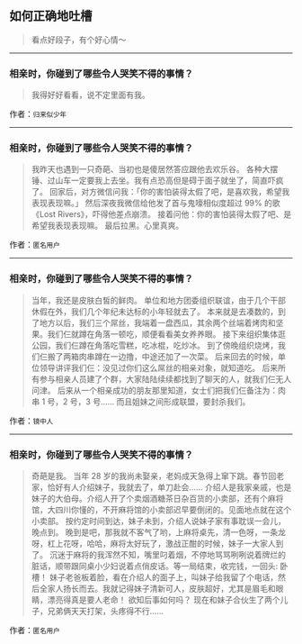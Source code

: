 ## 如何正确地吐槽

> 看点好段子，有个好心情～


 
---

### 相亲时，你碰到了哪些令人哭笑不得的事情？

> 我得好好看看，说不定里面有我。


作者：`归来似少年`

---

### 相亲时，你碰到了哪些令人哭笑不得的事情？

> 我昨天也遇到一只奇葩、当初也是傻居然答应跟他去欢乐谷。
> 各种大摆锤、过山车一定要我上去坐。我有点恐高但是碍于面子就坐了，简直吓疯了。
> 回家后，对方微信问我：「你的害怕装得太假了吧，是喜欢我，希望我表现表现嘛。」
> 然后深夜我微信给他发了首与鬼嚎相似度超过 99% 的歌《Lost Rivers》，吓得他差点崩溃。
> 接着问他：你的害怕装得太假了吧、是希望我表现表现嘛。
> 最后拉黑。心里真爽。


作者：`匿名用户`

---

### 相亲时，你碰到了哪些令人哭笑不得的事情？

> 当年，我还是皮肤白皙的鲜肉。
> 单位和地方团委组织联谊，由于几个干部休假在外，我们几个年纪未达标的小年轻就去了。
> 本来就是去凑数的，到了地方以后，我们三个屌丝，我端着一盘西瓜，其余两个丝端着烤肉和坚果。我们仨就蹲在角落一顿吃，顺便看看美女养养眼。
> 接下来组织集体逛公园，我们仨蹲在角落吃雪糕，吃冰棍，吃炒冰。
> 到了傍晚组织烧烤，我们仨搬了两箱肉串蹲在一边撸，中途还加了一次菜。
> 后来回去的时候，单位领导讲评我们仨：没见过你们这么屌丝的相亲对象，就知道吃。
> 后来所有参与相亲人员建了个群，大家陆陆续续都找到了聊天的人，就我们仨无人问津。
> 后来从一个相亲成功的朋友那里知道，女士们把我们仨备注为：肉串 1 号，2 号，3 号……
> 而且姐妹之间形成联盟，要封杀我们。


作者：`镜中人`

---

### 相亲时，你碰到了哪些令人哭笑不得的事情？

> 奇葩是我。
> 当年 28 岁的我尚未娶亲，老妈成天急得上窜下跳。春节回老家，恰好有人介绍妹子，我就去了，单刀赴会……
> 介绍人是我家亲戚，也是妹子的大伯母。介绍人开了个卖烟酒糖茶日杂百货的小卖部，还有个麻将馆，大四川你懂的，不开麻将馆的小卖部迟早要倒闭的。见面地点就在这个小卖部。
> 按约定时间到达，妹子未到，介绍人说妹子家有事耽误一会儿，晚点到。
> 晚到是吧，那我就不客气了哟，上麻将桌先，清一色呀，一条龙呀，杠上花呀，哈哈，麻将太好玩了，激战正酣的时候，妹子一大家人到了。
> 沉迷于麻将的我浑然不知，嘴里叼着烟，不停地骂骂咧咧说着牌烂的脏话，顺带跟同桌小少妇说着点俏皮话。等一局结束，收完钱，一回头: 卧槽！
> 妹子老爸板着脸，看在介绍人的面子上，叫妹子给我留了个电话，然后全家人扬长而去。我就记得妹子清新可人，皮肤超好，尤其是眉毛和眼睛，漂亮得真是要人老命！
> 欲知后事如何吗？
> 现在和妹子合伙生了两个儿子，兄弟俩天天打架，头疼得不行……


作者：`匿名用户`